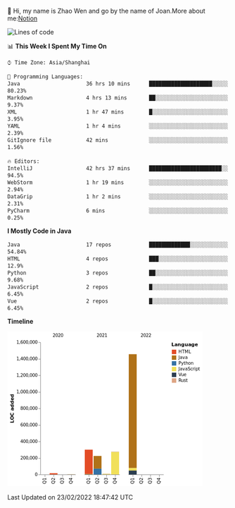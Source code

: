:wave: Hi, my name is Zhao Wen and go by the name of Joan.More about me:[Notion](https://ybqdren.notion.site/ybqdren/Wen-Zhao-Java-03c1dd267cf5427c908cc5a01541717e)


<!--START_SECTION:waka-->
![Lines of code](https://img.shields.io/badge/From%20Hello%20World%20I%27ve%20Written-2%20Million%20lines%20of%20code-blue)

📊 **This Week I Spent My Time On** 

```text
⌚︎ Time Zone: Asia/Shanghai

💬 Programming Languages: 
Java                     36 hrs 10 mins      ████████████████████░░░░░   80.23% 
Markdown                 4 hrs 13 mins       ██░░░░░░░░░░░░░░░░░░░░░░░   9.37% 
XML                      1 hr 47 mins        █░░░░░░░░░░░░░░░░░░░░░░░░   3.95% 
YAML                     1 hr 4 mins         ░░░░░░░░░░░░░░░░░░░░░░░░░   2.39% 
GitIgnore file           42 mins             ░░░░░░░░░░░░░░░░░░░░░░░░░   1.56%

🔥 Editors: 
IntelliJ                 42 hrs 37 mins      ███████████████████████░░   94.5% 
WebStorm                 1 hr 19 mins        ░░░░░░░░░░░░░░░░░░░░░░░░░   2.94% 
DataGrip                 1 hr 2 mins         ░░░░░░░░░░░░░░░░░░░░░░░░░   2.31% 
PyCharm                  6 mins              ░░░░░░░░░░░░░░░░░░░░░░░░░   0.25%

```

**I Mostly Code in Java** 

```text
Java                     17 repos            █████████████░░░░░░░░░░░░   54.84% 
HTML                     4 repos             ███░░░░░░░░░░░░░░░░░░░░░░   12.9% 
Python                   3 repos             ██░░░░░░░░░░░░░░░░░░░░░░░   9.68% 
JavaScript               2 repos             █░░░░░░░░░░░░░░░░░░░░░░░░   6.45% 
Vue                      2 repos             █░░░░░░░░░░░░░░░░░░░░░░░░   6.45%

```


**Timeline**

![Chart not found](https://raw.githubusercontent.com/ybqdren/ybqdren/main/charts/bar_graph.png) 


 Last Updated on 23/02/2022 18:47:42 UTC
<!--END_SECTION:waka-->

